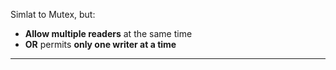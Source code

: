 Simlat to Mutex, but:
- **Allow multiple readers** at the same time 
- **OR** permits **only one writer at a time** 

--- 